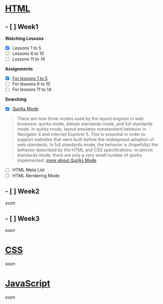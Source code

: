 # [HTML](https://elzero.org/study/html-2021-study-plan/)

## - [ ] Week1

**Watching Lessons**

- [x] Lessons 1 to 5
- [ ] Lessons 6 to 10
- [ ] Lessons 11 to 14

**Assignments**

- [x] [For lessons 1 to 5](html/Week1/Lessons1to5/)
- [ ] For lessons 6 to 10
- [ ] For lessons 11 to 14

**Searching**

- [x] [Quirks Mode](https://www.youtube.com/watch?v=sBFemL2Mfj4&list=PLDoPjvoNmBAw_t_XWUFbBX-c9MafPk9ji&index=6&t=24s)
> There are now three modes used by the layout engines in web browsers: quirks mode, almost standards mode, and full standards mode. In quirks mode, layout emulates nonstandard behavior in Navigator 4 and Internet Explorer 5. This is essential in order to support websites that were built before the widespread adoption of web standards. In full standards mode, the behavior is (hopefully) the behavior described by the HTML and CSS specifications. In almost standards mode, there are only a very small number of quirks implemented.
> [more about Quirks Mode](https://developer.mozilla.org/en-US/docs/Web/HTML/Quirks_Mode_and_Standards_Mode)

- [ ] HTML Meta List
- [ ] HTML Rendering Mode

## - [ ] Week2

*soon*

## - [ ] Week3

*soon*

# [CSS](https://elzero.org/study/css-2021-study-plan/)

*soon*

# [JavaScript](https://elzero.org/study/javascript-bootcamp-2021-study-plan/)

*soon*